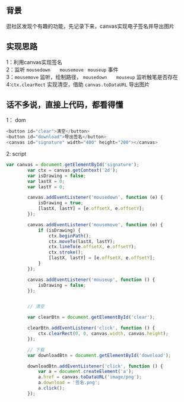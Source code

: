 ## 背景
逛社区发现个有趣的功能，先记录下来，canvas实现电子签名并导出图片

## 实现思路
1：利用canvas实现签名<br />
2：监听 `mousedown  `  ` mousemove`  ` mouseup` 事件<br />
3：`mousemove` 监听，绘制路径， `mousedown  `  ` mouseup` 监听触笔是否存在 <br />
4:`ctx.clearRect` 实现清空，借助  `canvas.toDataURL` 导出图片

## 话不多说，直接上代码，都看得懂

1： dom
```js
<button id="clear">清空</button>
<button id="download">导出签名</button>
<canvas id="signature" width="400" height="200"></canvas>
```

2:  script

```js
var canvas = document.getElementById('signature');
        var ctx = canvas.getContext('2d');
        var isDrawing = false;
        var lastX = 0;
        var lastY = 0;

        canvas.addEventListener('mousedown', function (e) {
            isDrawing = true;
            [lastX, lastY] = [e.offsetX, e.offsetY];
        });

        canvas.addEventListener('mousemove', function (e) {
            if (isDrawing) {
                ctx.beginPath();
                ctx.moveTo(lastX, lastY);
                ctx.lineTo(e.offsetX, e.offsetY);
                ctx.stroke();
                [lastX, lastY] = [e.offsetX, e.offsetY];
            }
        });

        canvas.addEventListener('mouseup', function () {
            isDrawing = false;
        });


        // 清空

        var clearBtn = document.getElementById('clear');

        clearBtn.addEventListener('click', function () {
            ctx.clearRect(0, 0, canvas.width, canvas.height);
        });

        // 下载
        var downloadBtn = document.getElementById('download');

        downloadBtn.addEventListener('click', function () {
            var a = document.createElement('a');
            a.href = canvas.toDataURL('image/png');
            a.download = '签名.png';
            a.click();
        });
```
